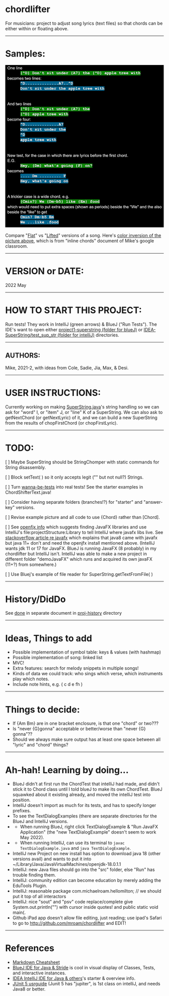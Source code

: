# chordlifter
For musicians: project to adjust song lyrics (text files) so that chords can be either within or floating above.

------

# Samples:

![ChordLifter samples](https://github.com/mroam/chordlifter/blob/main/project-desc/chordlifter-samples-dark.png "ChordLifter")

Compare "[Flat](../main/project-desc/survive-simple-flat.txt)" 
vs "[Lifted](../main/project-desc/survive-simple-lifted.txt)" 
versions of a song. 
Here's [color inversion of the picture above](https://github.com/mroam/chordlifter/blob/main/project-desc/chordlifter-samples.jpg), 
which is from "inline chords" document of Mike's google classroom.

------

# VERSION or DATE: 
2022 May

------

# HOW TO START THIS PROJECT: 
Run tests! They work in IntelliJ (green arrows) & BlueJ ("Run Tests").
The IDE's want to open either
[project1-superstring (folder for blueJ)](https://github.com/mroam/chordlifter/blob/main/project1-superstring/)
 or 
[IDEA-SuperString/test_sup_str (folder for intelliJ)](https://github.com/mroam/chordlifter/blob/main/IDEA-SuperString/test_sup_str/)
 directories.

------

## AUTHORS: 
Mike, 2021-2, with ideas from Cole, Sadie, Jia, Max, & Desi.

------

# USER INSTRUCTIONS: 
Currently working on making [SuperString.java](https://github.com/mroam/chordlifter/blob/main/project1-superstring/SuperString.java)'s string handling so we can ask for "word" I, or "item" J, or "line" K of a SuperString. We can also ask to getNextChord (or getNextLyric) of it, and we can build a new SuperString from the results of chopFirstChord (or chopFirstLyric).

------

# TODO:

[ ] Maybe SuperString should be StringChomper with static commands for String disassembly.

[ ] Block setText( ) so it only accepts legit ("" but not null?) Strings.

[ ] Turn [wanna-be-tests](https://github.com/mroam/chordlifter/blob/main/wanna-be-tests.txt) into real tests! See the starter examples in ChordShifterText.java!

[ ] Consider having separate folders (branches!?) for "starter" and "answer-key" versions.

[ ] Revise example picture and all code to use {Chord} rather than [Chord].

[ ] See [openfjx info](https://openjfx.io/openjfx-docs/) which suggests finding JavaFX libraries and use IntelliJ's file:projectStructure:Library to tell IntelliJ where javafx libs live. See [stackoverflow article re javafx](https://stackoverflow.com/questions/35974003/javafx-comes-with-jdk-8) which explains that java8 came with javafx but java 11+ don't and need the openjfx install mentioned above. (IntelliJ wants jdk 11 or 17 for JavaFX. BlueJ is running JavaFX (8 probably) in my chordlifter but IntelliJ isn't. IntelliJ was able to make a new project in different folder  "demoJavaFX" which runs and acquired its own javaFX (11+?) from somewhere.)

[ ] Use Bluej's example of file reader for SuperString.getTextFromFile( )

------

# History/DidDo 
See [done](https://github.com/mroam/chordlifter/blob/main/proj-history/done.md) in separate document in [proj-history](https://github.com/mroam/chordlifter/blob/main/proj-history/) directory

------

# Ideas, Things to add
* Possible implementation of symbol table: keys & values (with hashmap)
* Possible implementation of song: linked list
* MVC!
* Extra features: search for melody snippets in multiple songs!
* Kinds of data we could track: who sings which verse, which instruments play which notes.
* Include note hints, e.g. ( c d e fh )


------

# Things to decide: 
* If {Am Bm} are in one bracket enclosure, is that one "chord" or two???
* Is "never {G}gonna" acceptable or better/worse than "never {G} gonna"??
* Should we always make sure output has at least one space between all "lyric" and "chord" things?

------

# Ah-hah! Learning by doing...
* BlueJ didn't at first run the ChordTest that intelliJ had made,
and didn't stick it to Chord class until I told blueJ to make its own ChordTest. 
BlueJ squawked about it existing already, and moved the intelliJ test into position.
* IntelliJ doesn't import as much for its tests, and has to specify longer prefixes.
* To see the TextDialogExamples (there are separate directories for the BlueJ and IntelliJ versions.
* * When running BlueJ, right click TextDialogExample & "Run JavaFX Application" (the "new TextDialogExample" doesn't seem to work May 2022).
* * When running IntelliJ, can use its terminal to `javac TextDialogExample.java` and  `java TextDialogExample`.
* IntelliJ new Project on new install has option to download java 18 (other versions avail) and wants to put it into ~/Library/Java/JavaVirtualMachines/openjdk-18.0.1.1
* IntelliJ: new Java files should go into the "src" folder, else "Run" has trouble finding them.
* IntelliJ: community edition can become education by merely adding the EduTools Plugin.
* IntelliJ: reasonable package com.michaelroam.hellomilton;  // we should put it top of all interactors
* IntelliJ: nice "sout" and "psv" code replace/complete give System.out.println("") with cursor inside quotes! and public static void main(.
* Github iPad app doesn't allow file editing, just reading; use ipad's Safari to go to http://github.com/mroam/chordlifter and EDIT!

------

# References
* [Markdown Cheatsheet](https://github.com/adam-p/markdown-here/wiki/Markdown-Cheatsheet)
* [BlueJ IDE for Java & Stride](https://www.bluej.org) is cool in visual display of Classes, Tests, and interactive instances.
* [IDEA IntelliJ IDE for Java & others](https://www.jetbrains.com/help/idea/getting-started.html)'s starter & overview info.
* [JUnit 5 usrguide](https://junit.org/junit5/docs/current/user-guide/) (Junit 5 has "jupiter", is 1st class on intelliJ, and needs Java8 or better.
